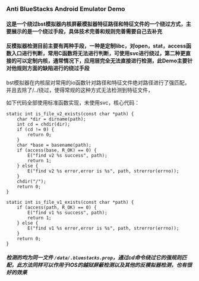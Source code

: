 ### Anti BlueStacks Android Emulator Demo

#### 这是一个绕过bst模拟器内核屏蔽模拟器特征路径和特征文件的一个绕过方式，主要展示的是一个绕过手段，具体技术完善和规则完善需要自己去补充

#### 反模拟器检测目前主要有两种手段，一种是定制libc，对open，stat，access函数入口进行判断，常用C函数将无法进行判断，可使用svc进行绕过，第二种更直接的可以定制内核，通常情况下，应用层完全无法直接进行检测，此Demo主要针对他规则方面的缺陷进行的绕过手段

bst模拟器在内核层对常用的io函数针对路径和特征文件绝对路径进行了强匹配，并且去除了/../绕过，使得常规的这种方式无法检测到特征文件，

如下代码全部使用标准函数实现，未使用svc，核心代码：

```
static int is_file_v2_exists(const char *path) {
    char *dir = dirname(path);
    int cd = chdir(dir);
    if (cd != 0) {
        return 0;
    }
    char *base = basename(path);
    if (access(base, R_OK) == 0) {
        E("find v2 %s success", path);
        return 1;
    } else {
        E("find v2 %s error,error is %s", path, strerror(errno));
    }
    chdir("/");
    return 0;
}

static int is_file_v1_exists(const char *path) {
    if (access(path, R_OK) == 0) {
        E("find v1 %s success", path);
        return 1;
    } else {
        E("find v1 %s error,error is %s", path, strerror(errno));
    }
    return 0;
}

```

##### 检测的均为同一文件 `/data/.bluestacks.prop`，通过cd命令绕过它的强规则匹配，此方法同样可以作用于IOS的越狱屏蔽检测以及其他的反模拟器检测，也有很好的效果


